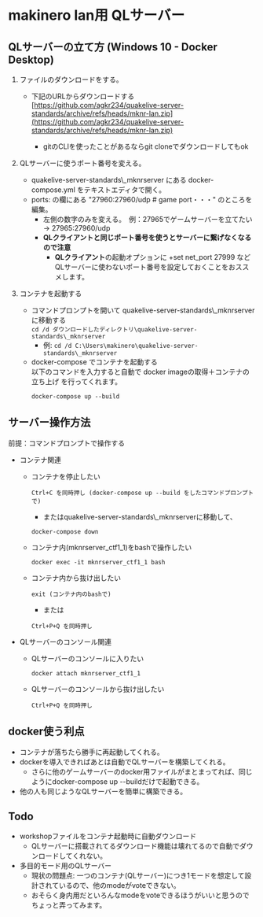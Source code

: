 # makinero lan用 QLサーバー

## QLサーバーの立て方 (Windows 10 - Docker Desktop)
1. ファイルのダウンロードをする。
    - 下記のURLからダウンロードする  
        [https://github.com/agkr234/quakelive-server-standards/archive/refs/heads/mknr-lan.zip](https://github.com/agkr234/quakelive-server-standards/archive/refs/heads/mknr-lan.zip)

        - gitのCLIを使ったことがあるならgit cloneでダウンロードしてもok

2. QLサーバーに使うポート番号を変える。
    - quakelive-server-standards\\_mknrserver にある docker-compose.yml をテキストエディタで開く。
    - ports: の欄にある "27960:27960/udp # game port・・・" のところを編集。
        - 左側の数字のみを変える。　例：27965でゲームサーバーを立てたい → 27965:27960/udp
        - **QLクライアントと同じポート番号を使うとサーバーに繋げなくなるので注意**
          - **QLクライアント**の起動オプションに +set net_port 27999 などQLサーバーに使わないポート番号を設定しておくことをおススメします。

3. コンテナを起動する
    - コマンドプロンプトを開いて quakelive-server-standards\\_mknrserver に移動する  
    ```cd /d ダウンロードしたディレクトリ\quakelive-server-standards\_mknrserver```  
      - 例: ```cd /d C:\Users\makinero\quakelive-server-standards\_mknrserver```
    - docker-compose でコンテナを起動する  
      以下のコマンドを入力すると自動で docker imageの取得＋コンテナの立ち上げ を行ってくれます。
        ```
        docker-compose up --build
        ```
        

## サーバー操作方法
前提：コマンドプロンプトで操作する
- コンテナ関連
  - コンテナを停止したい
    ```
    Ctrl+C を同時押し (docker-compose up --build をしたコマンドプロンプトで)
    ```
    - またはquakelive-server-standards\\_mknrserverに移動して、
    ```
    docker-compose down
    ```
  - コンテナ内(mknrserver_ctf1_1)をbashで操作したい  
    ```
    docker exec -it mknrserver_ctf1_1 bash
    ```
  - コンテナ内から抜け出したい
    ```
    exit (コンテナ内のbashで)
    ```
    - または  
    ```
    Ctrl+P+Q を同時押し
    ```
    
- QLサーバーのコンソール関連
  - QLサーバーのコンソールに入りたい  
    ```
    docker attach mknrserver_ctf1_1
    ```
  - QLサーバーのコンソールから抜け出したい  
    ```
    Ctrl+P+Q を同時押し
    ```

    
## docker使う利点
- コンテナが落ちたら勝手に再起動してくれる。
- dockerを導入できればあとは自動でQLサーバーを構築してくれる。
  - さらに他のゲームサーバーのdocker用ファイルがまとまってれば、同じようにdocker-compose up --buildだけで起動できる。
- 他の人も同じようなQLサーバーを簡単に構築できる。

## Todo
- workshopファイルをコンテナ起動時に自動ダウンロード
  - QLサーバーに搭載されてるダウンロード機能は壊れてるので自動でダウンロードしてくれない。
- 多目的モード用のQLサーバー
  - 現状の問題点: 一つのコンテナ(QLサーバー)につき1モードを想定して設計されているので、他のmodeがvoteできない。
  - おそらく身内用だといろんなmodeをvoteできるほうがいいと思うのでちょっと弄ってみます。